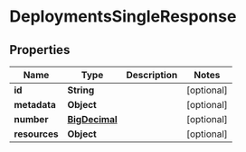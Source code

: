 # DeploymentsSingleResponse

## Properties
Name | Type | Description | Notes
------------ | ------------- | ------------- | -------------
**id** | **String** |  |  [optional]
**metadata** | **Object** |  |  [optional]
**number** | [**BigDecimal**](BigDecimal.md) |  |  [optional]
**resources** | **Object** |  |  [optional]
